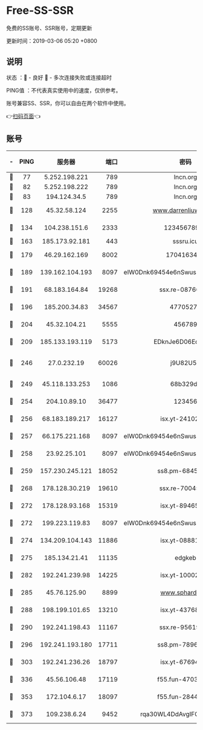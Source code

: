 # Free-SS-SSR

免费的SS账号、SSR账号，定期更新

更新时间：2019-03-06 05:20 +0800

## 说明

状态     ：🙂 - 良好 🙁 - 多次连接失败或连接超时

PING值   ：不代表真实使用中的速度，仅供参考。

账号兼容SS、SSR，你可以自由在两个软件中使用。

👉[扫码页面](https://liesauer.github.io/free-ss-ssr.github.io/)👈

## 账号

|-|PING|服务器|端口|密码|加密方式|区域|
|:----:|:----:|:-----:|-----:|:----:|:----:|:----:|
|🙂|77|5.252.198.221|789|lncn.org|rc4|JP|
|🙂|82|5.252.198.222|789|lncn.org|rc4|JP|
|🙂|83|194.124.34.5|789|lncn.org|rc4|JP|
|🙂|128|45.32.58.124|2255|www.darrenliuwei.com|aes-256-cfb|JP|
|🙂|134|104.238.151.6|2333|12345678900|aes-256-cfb|JP|
|🙂|163|185.173.92.181|443|sssru.icu|rc4-md5|RU|
|🙂|179|46.29.162.169|8002|1704163453|aes-256-cfb|RU|
|🙂|189|139.162.104.193|8097|eIW0Dnk69454e6nSwuspv9DmS201tQ0D|aes-256-cfb|JP|
|🙂|191|68.183.164.84|19268|ssx.re-08766670|aes-256-cfb|US|
|🙂|196|185.200.34.83|34567|47705279|aes-256-cfb|US|
|🙂|204|45.32.104.21|5555|456789|aes-256-cfb|SG|
|🙂|209|185.133.193.119|5173|EDknJe6D06EoWDaw|aes-256-cfb|US|
|🙂|246|27.0.232.19|60026|j9U82U53|xchacha20-ietf-poly1305|HK|
|🙂|249|45.118.133.253|1086|68b329da|aes-256-cfb|SG|
|🙂|254|204.10.89.10|36477|123456|aes-256-cfb|US|
|🙂|256|68.183.189.217|16127|isx.yt-24102866|aes-256-cfb|SG|
|🙂|257|66.175.221.168|8097|eIW0Dnk69454e6nSwuspv9DmS201tQ0D|aes-256-cfb|US|
|🙂|258|23.92.25.101|8097|eIW0Dnk69454e6nSwuspv9DmS201tQ0D|aes-256-cfb|US|
|🙂|259|157.230.245.121|18052|ss8.pm-68457462|aes-256-cfb|SG|
|🙂|268|178.128.30.219|19610|ssx.re-70045890|aes-256-cfb|SG|
|🙂|272|178.128.93.168|15319|isx.yt-89465296|aes-256-cfb|SG|
|🙂|272|199.223.119.83|8097|eIW0Dnk69454e6nSwuspv9DmS201tQ0D|aes-256-cfb|US|
|🙂|274|134.209.104.143|11886|isx.yt-08881056|aes-256-cfb|SG|
|🙂|275|185.134.21.41|11135|edgkeb|aes-256-cfb|GB|
|🙂|282|192.241.239.98|14225|isx.yt-10002331|aes-256-cfb|US|
|🙂|285|45.76.125.90|8899|www.sphard.com|aes-256-cfb|JP|
|🙂|288|198.199.101.65|13210|isx.yt-43768936|aes-256-cfb|US|
|🙂|290|192.241.198.43|11167|ssx.re-95619566|aes-256-cfb|US|
|🙂|296|192.241.193.180|17711|ss8.pm-78965598|aes-256-cfb|US|
|🙂|303|192.241.236.26|18797|isx.yt-67694274|aes-256-cfb|US|
|🙂|336|45.56.106.48|17119|f55.fun-47038034|aes-256-cfb|US|
|🙂|353|172.104.6.17|18097|f55.fun-28441819|aes-256-cfb|US|
|🙂|373|109.238.6.24|9452|rqa30WL4DdAvgIFG6Fs3znzTa|aes-256-cfb|FR|

